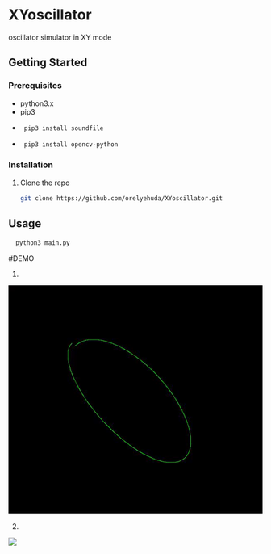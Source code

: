 # XYoscillator
oscillator simulator in XY mode

<!-- GETTING STARTED -->
## Getting Started



### Prerequisites

* python3.x
* pip3
* ```sh
   pip3 install soundfile
   ```
* ```sh
   pip3 install opencv-python
   ```  


### Installation

1. Clone the repo
   ```sh
   git clone https://github.com/orelyehuda/XYoscillator.git
   ```
   

<!-- USAGE-->
## Usage
 ```sh
   python3 main.py
```



#DEMO

1.
![](demo2.gif)

2.
![](demo3.gif)
